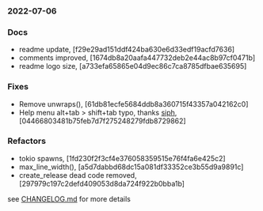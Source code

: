### 2022-07-06

### Docs
+ readme update, [f29e29ad151ddf424ba630e6d33edf19acfd7636]
+ comments improved, [1674db8a20aafa447732deb2e44ac8b97cf0471b]
+ readme logo size, [a733efa65865e04d9ec86c7ca8785dfbae635695]

### Fixes
+ Remove unwraps(), [61db81ecfe5684ddb8a360715f43357a042162c0]
+ Help menu alt+tab > shift+tab typo, thanks [siph](https://github.com/siph), [04466803481b75feb7d7f275248279fdb8729862]

### Refactors
+ tokio spawns, [1fd230f2f3cf4e376058359515e76f4fa6e425c2]
+ max_line_width(), [a5d7dabbd68dc15a081df33352ce3b55d9a9891c]
+ create_release dead code removed, [297979c197c2defd409053d8da724f922b0bba1b]



see <a href='https://github.com/mrjackwills/oxker/blob/main/CHANGELOG.md'>CHANGELOG.md</a> for more details
